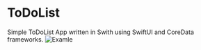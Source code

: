 # ToDoList
Simple ToDoList App written in Swith using SwiftUI and CoreData frameworks.
![Examle](https://i.imgur.com/3Hi5vPV.gif)
